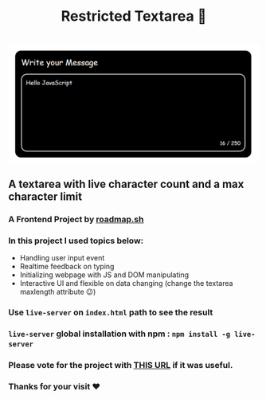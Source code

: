 <h1 align="center"> Restricted Textarea 💬<h1>
<p align="center">
<img align="center" width="720px" src="./img/banner.png" alt="Banner Image">
</p>

## A textarea with live character count and a max character limit

### A Frontend Project by [roadmap.sh](https://roadmap.sh/frontend/projects)

### In this project I used topics below:

-   Handling user input event
-   Realtime feedback on typing
-   Initializing webpage with JS and DOM manipulating
-   Interactive UI and flexible on data changing (change the textarea maxlength attribute 😉)

### Use `live-server` on `index.html` path to see the result

### `live-server` global installation with npm : `npm install -g live-server`

### Please vote for the project with [THIS URL](https://roadmap.sh/projects/restricted-textarea/solutions?u=66107474da1671f986289b45) if it was useful.

### Thanks for your visit ❤️
